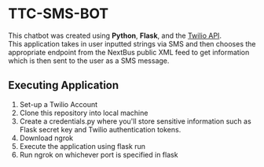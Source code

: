 # TTC-SMS-BOT

This chatbot was created using **Python**, **Flask**, and the [Twilio API](https://www.twilio.com/).    
This application takes in user inputted strings via SMS and then chooses the appropriate endpoint from the NextBus public XML feed to get information which is then sent to the user as a SMS message.    
    
## Executing Application
1.    Set-up a Twilio Account
2.    Clone this repository into local machine
3.    Create a credentials.py where you'll store sensitive information such as Flask secret key and Twilio authentication tokens.
4.    Download ngrok
5.    Execute the application using flask run
6.    Run ngrok on whichever port is specified in flask